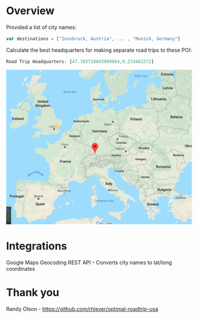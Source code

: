 # Overview

 Provided a list of city names:
 
 ```javascript
 var destinations = ["Innsbruck, Austria", ... , "Munich, Germany"]
 ```
 
Calculate the best headquarters for making separate road trips to these POI:

```javascript
Road Trip Headquarters: [47.703718843999994,9.233463372]
```

![](assets/screenshot.jpg)

# Integrations

Google Maps Geocoding REST API - Converts city names to lat/long coordinates

# Thank you

Randy Olson - https://github.com/rhiever/optimal-roadtrip-usa
